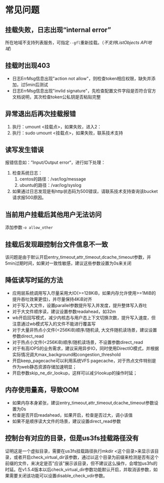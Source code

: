 # 常见问题

## 挂载失败，日志出现“internal error”
所在地域不支持列表服务，可指定`--gfl`重新挂载。（*不支持ListObjects API地域*）

## 挂载时出现403

- 日志ErrMsg信息出现"action not allow"，则检查token相应权限，缺失并添加，过5min后测试
- 日志ErrMsg信息出现"invlid signature"，先检查配置文件字段是否符合官方文档说明，其次检查token公私钥是否粘贴完整

## 异常退出后再次挂载报错

1. 执行：umount <挂载点>，如果失败，进入2：
2. 执行：sudo umount <挂载点>，如果失败，联系技术支持

## 读写发生错误

报错信息如：”Input/Output error“，进行如下处理：

1. 检查系统日志：
   1. centos的路径：/var/log/message
   2. ubuntu的路径：/var/log/syslog
2. 如果通过日志发现是有http状态码为500错误，请联系技术支持查询该bucket请求报500原因。

## 当前用户挂载后其他用户无法访问

添加参数`-o allow_other `

## 挂载后发现跟控制台文件信息不一致
该问题是由于默认开启entry_timeout,attr_timeout,dcache_timeout参数，并5min过期时间，如果对一致性敏感，建议这些参数设置为0s来关闭

## 降低读写时延的方法
- 应用层系统调用写入尽量采用大IO(>=128KiB，如果内存允许使用>=1MiB的提升吞吐效果更佳)，并尽量保持4KiB对齐
- 对于写入大文件，设置parallel参数提升写入并发度，提升整体写入吞吐
- 对于大文件顺序读，建议设置参数readahead，如32m
- wb开启回写模式，减少内核态与用户态上下文切换次数，提升写入速度，但注意通过wb模式写入的文件不能进行覆盖写
- 对于大量非热点小文件(<256KiB)顺序/随机读, 大文件随机读场景，建议设置参数direct_read
- 对于热点小文件(<256KiB)顺序/随机读场景，不设置参数direct_read
- 对于有高IOPS的业务需求，建议采用异步IO，同时使用DirectIO模式，并根据实际情况调大max_background和congestion_threshold
- 开启keep_pagecache可以利用系统VFS pagecache，对于热点文件特别是作为web静态资源存储加速明显；
- 开启参数skip_ne_dir_lookup，这样可以减少lookup的操作时延；

## 内存使用量高，导致OOM
- 如果内存本身紧张，建议entry_timeout,attr_timeout,dcache_timeout参数设置为0s
- 检查是否开启readahead，如果开启，检查是否过大，调小该值
- 如果不是顺序读大文件的场景，建议设置direct_read参数

## 控制台有对应的目录，但是us3fs挂载路径没有
证明这是一个虚拟目录，需要在us3fs挂载路径执行mkdir <这个目录>来显示该目录，或者开启check_virtual_dir该参数，通过以这个目录为前缀来检测是否有这个前缀的文件，来决定是否"应该"展示该目录，但不建议这么操作，会增加us3fs的时延。在v1.5.4版本以后check_virtual_dir参数功能默认开启，并取消该参数，如果需要关闭该功能可以设置disable_check_vdir参数。

